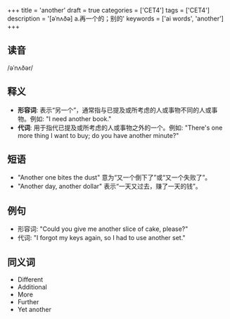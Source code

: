 +++
title = 'another'
draft = true
categories = ['CET4']
tags = ['CET4']
description = '[əˈnʌðə] a.再一个的；别的'
keywords = ['ai words', 'another']
+++

## 读音
/əˈnʌðər/

## 释义
- **形容词**: 表示“另一个”，通常指与已提及或所考虑的人或事物不同的人或事物。例如: "I need another book."
- **代词**: 用于指代已提及或所考虑的人或事物之外的一个。例如: "There's one more thing I want to buy; do you have another minute?"

## 短语
- "Another one bites the dust" 意为“又一个倒下了”或“又一个失败了”。
- "Another day, another dollar" 表示“一天又过去，赚了一天的钱”。

## 例句
- 形容词: "Could you give me another slice of cake, please?"
- 代词: "I forgot my keys again, so I had to use another set."

## 同义词
- Different
- Additional
- More
- Further
- Yet another
